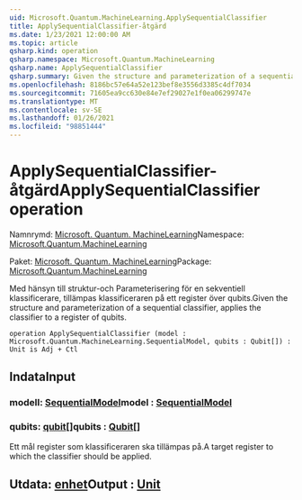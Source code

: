 ```yaml
---
uid: Microsoft.Quantum.MachineLearning.ApplySequentialClassifier
title: ApplySequentialClassifier-åtgärd
ms.date: 1/23/2021 12:00:00 AM
ms.topic: article
qsharp.kind: operation
qsharp.namespace: Microsoft.Quantum.MachineLearning
qsharp.name: ApplySequentialClassifier
qsharp.summary: Given the structure and parameterization of a sequential classifier, applies the classifier to a register of qubits.
ms.openlocfilehash: 8186bc57e64a52e123bef8e3556d3385c4df7034
ms.sourcegitcommit: 71605ea9cc630e84e7ef29027e1f0ea06299747e
ms.translationtype: MT
ms.contentlocale: sv-SE
ms.lasthandoff: 01/26/2021
ms.locfileid: "98851444"
---
```

# <a name="applysequentialclassifier-operation"></a><span data-ttu-id="75bd2-102">ApplySequentialClassifier-åtgärd</span><span class="sxs-lookup"><span data-stu-id="75bd2-102">ApplySequentialClassifier operation</span></span>

<span data-ttu-id="75bd2-103">Namnrymd: [Microsoft. Quantum. MachineLearning](xref:Microsoft.Quantum.MachineLearning)</span><span class="sxs-lookup"><span data-stu-id="75bd2-103">Namespace: [Microsoft.Quantum.MachineLearning](xref:Microsoft.Quantum.MachineLearning)</span></span>

<span data-ttu-id="75bd2-104">Paket: [Microsoft. Quantum. MachineLearning](https://nuget.org/packages/Microsoft.Quantum.MachineLearning)</span><span class="sxs-lookup"><span data-stu-id="75bd2-104">Package: [Microsoft.Quantum.MachineLearning](https://nuget.org/packages/Microsoft.Quantum.MachineLearning)</span></span>


<span data-ttu-id="75bd2-105">Med hänsyn till struktur-och Parameterisering för en sekventiell klassificerare, tillämpas klassificeraren på ett register över qubits.</span><span class="sxs-lookup"><span data-stu-id="75bd2-105">Given the structure and parameterization of a sequential classifier, applies the classifier to a register of qubits.</span></span>

```qsharp
operation ApplySequentialClassifier (model : Microsoft.Quantum.MachineLearning.SequentialModel, qubits : Qubit[]) : Unit is Adj + Ctl
```


## <a name="input"></a><span data-ttu-id="75bd2-106">Indata</span><span class="sxs-lookup"><span data-stu-id="75bd2-106">Input</span></span>

### <a name="model--sequentialmodel"></a><span data-ttu-id="75bd2-107">modell: [SequentialModel](xref:Microsoft.Quantum.MachineLearning.SequentialModel)</span><span class="sxs-lookup"><span data-stu-id="75bd2-107">model : [SequentialModel](xref:Microsoft.Quantum.MachineLearning.SequentialModel)</span></span>




### <a name="qubits--qubit"></a><span data-ttu-id="75bd2-108">qubits: [qubit](xref:microsoft.quantum.lang-ref.qubit)[]</span><span class="sxs-lookup"><span data-stu-id="75bd2-108">qubits : [Qubit](xref:microsoft.quantum.lang-ref.qubit)[]</span></span>

<span data-ttu-id="75bd2-109">Ett mål register som klassificeraren ska tillämpas på.</span><span class="sxs-lookup"><span data-stu-id="75bd2-109">A target register to which the classifier should be applied.</span></span>



## <a name="output--unit"></a><span data-ttu-id="75bd2-110">Utdata: [enhet](xref:microsoft.quantum.lang-ref.unit)</span><span class="sxs-lookup"><span data-stu-id="75bd2-110">Output : [Unit](xref:microsoft.quantum.lang-ref.unit)</span></span>

